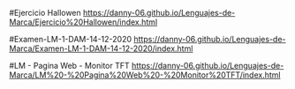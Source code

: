 #Ejercicio Hallowen
https://danny-06.github.io/Lenguajes-de-Marca/Ejercicio%20Hallowen/index.html

#Examen-LM-1-DAM-14-12-2020
https://danny-06.github.io/Lenguajes-de-Marca/Examen-LM-1-DAM-14-12-2020/index.html

#LM - Pagina Web - Monitor TFT
https://danny-06.github.io/Lenguajes-de-Marca/LM%20-%20Pagina%20Web%20-%20Monitor%20TFT/index.html
